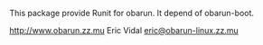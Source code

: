 This package provide Runit for obarun. It depend of obarun-boot.

http://www.obarun.zz.mu
Eric Vidal eric@obarun-linux.zz.mu
